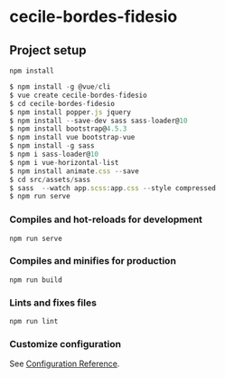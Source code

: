 # cecile-bordes-fidesio

## Project setup
```
npm install
```

```javascript
$ npm install -g @vue/cli
$ vue create cecile-bordes-fidesio
$ cd cecile-bordes-fidesio
$ npm install popper.js jquery
$ npm install --save-dev sass sass-loader@10
$ npm install bootstrap@4.5.3
$ npm install vue bootstrap-vue
$ npm install -g sass
$ npm i sass-loader@10
$ npm i vue-horizontal-list
$ npm install animate.css --save
$ cd src/assets/sass
$ sass  --watch app.scss:app.css --style compressed
$ npm run serve
```
### Compiles and hot-reloads for development
```
npm run serve
```

### Compiles and minifies for production
```
npm run build
```

### Lints and fixes files
```
npm run lint
```

### Customize configuration
See [Configuration Reference](https://cli.vuejs.org/config/).
